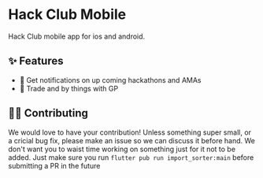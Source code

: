 # Hack Club Mobile

Hack Club mobile app for ios and android.

## ✨ Features

- 🔔 Get notifications on up coming hackathons and AMAs
- 💸 Trade and by things with GP

## 👩👱 Contributing

We would love to have your contribution! Unless something super small, or a cricial bug fix, please make an issue so we can discuss it before hand. We don't want you to waist time working on something just for it not to be added. Just make sure you run `flutter pub run import_sorter:main` before submitting a PR in the future
